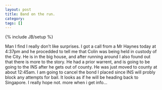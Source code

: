 ```yaml
---
layout: post
title: Band on the run.
category: 
tags: []
---
```

{% include JB/setup %}

Man I find I really don’t like surprises. I got a call from a Mr Haynes
today at 4:37pm and he procedded to tell me that Colin was being held in
custody of the City. He is in the big house, and after running around I
also found out that there is more to the story. He had a prior warrent,
and is going to be going to the INS after he gets out of county. He was
just moved to county at about 12:45am. I am going to cancel the bond I
placed since INS will probly block any attempts for bail. It looks as if
he will be heading back to Singapore. I really hope not. more when i get
info…
